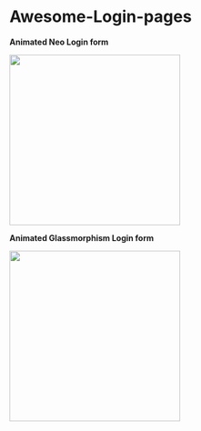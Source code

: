 # Awesome-Login-pages

**Animated Neo Login form**

<img src="https://user-images.githubusercontent.com/94288727/209667881-a3945552-0042-449d-a566-c797517fbd16.png" style=" width:300px ; height:300px">


**Animated Glassmorphism Login form** 

<img src="https://user-images.githubusercontent.com/94288727/209669765-1643e28c-04a9-4e6d-b8ca-a5297ad012a0.png" style=" width:300px ; height:300px">

